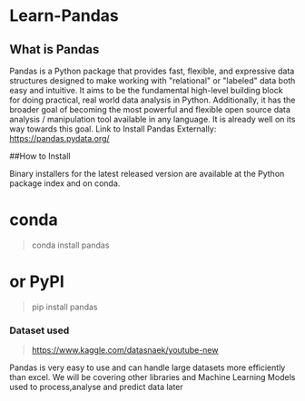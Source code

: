 # Learn-Pandas

## What is Pandas

Pandas is a Python package that provides fast, flexible, and expressive data structures designed to make working with "relational" or "labeled" data both easy and intuitive. It aims to be the fundamental high-level building block for doing practical, real world data analysis in Python. Additionally, it has the broader goal of becoming the most powerful and flexible open source data analysis / manipulation tool available in any language. It is already well on its way towards this goal.
Link to Install Pandas Externally: https://pandas.pydata.org/

##How to Install

Binary installers for the latest released version are available at the Python package index and on conda.

# conda
> conda install pandas
# or PyPI
> pip install pandas

### Dataset used

> https://www.kaggle.com/datasnaek/youtube-new

Pandas is very easy to use and can handle large datasets more efficiently than excel.
We will be covering other libraries and Machine Learning Models used to process,analyse and predict data later
